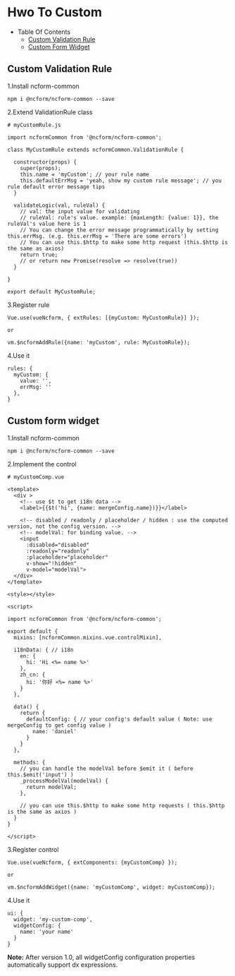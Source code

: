 # Hwo To Custom

- Table Of Contents
  - [Custom Validation Rule](#Custom-validation-rule)
  - [Custom Form Widget](#Custom-form-widget)

## Custom Validation Rule

1.Install ncform-common
```
npm i @ncform/ncform-common --save
```

2.Extend ValidationRule class
```
# myCustomRule.js

import ncformCommon from '@ncform/ncform-common';

class MyCustomRule extends ncformCommon.ValidationRule {

  constructor(props) {
    super(props);
    this.name = 'myCustom'; // your rule name
    this.defaultErrMsg = 'yeah, show my custom rule message'; // you rule default error message tips
  }

  validateLogic(val, ruleVal) {
    // val: the input value for validating
    // ruleVal: rule's value. example: {maxLength: {value: 1}}, the ruleVal's value here is 1  
    // You can change the error message programmatically by setting this.errMsg. (e.g. this.errMsg = 'There are some errors')
    // You can use this.$http to make some http request (this.$http is the same as axios)
    return true;
    // or return new Promise(resolve => resolve(true))
  }

}

export default MyCustomRule;
```

3.Register rule
```
Vue.use(vueNcform, { extRules: [{myCustom: MyCustomRule}] });

or 

vm.$ncformAddRule({name: 'myCustom', rule: MyCustomRule});
```

4.Use it
```
rules: {
  myCustom: {
    value: '',
    errMsg: ''
  },
}
```

## Custom form widget

1.Install ncform-common
```
npm i @ncform/ncform-common --save
```

2.Implement the control
```
# myCustomComp.vue

<template>
  <div >
    <!-- use $t to get i18n data -->
    <label>{{$t('hi', {name: mergeConfig.name})}}</label>

    <!-- disabled / readonly / placeholder / hidden : use the computed version, not the config version. -->
    <!-- modelVal: for binding value. -->
    <input 
      :disabled="disabled" 
      :readonly="readonly"
      :placeholder="placeholder" 
      v-show="!hidden"
      v-model="modelVal">
  </div>
</template>

<style></style>

<script>

import ncformCommon from '@ncform/ncform-common';

export default {
  mixins: [ncformCommon.mixins.vue.controlMixin],

  i18nData: { // i18n
    en: {
      hi: 'Hi <%= name %>'
    },
    zh_cn: {
      hi: '你好 <%= name %>'
    }
  },

  data() {
    return {
      defaultConfig: { // your config's default value ( Note: use mergeConfig to get config value )
        name: 'daniel'
      }
    }
  },

  methods: {
    // you can handle the modelVal before $emit it ( before this.$emit('input') )
    _processModelVal(modelVal) {
      return modelVal;
    },

    // you can use this.$http to make some http requests ( this.$http is the same as axios )
  }
}

</script>

```

3.Register control

```
Vue.use(vueNcform, { extComponents: {myCustomComp} });

or

vm.$ncformAddWidget({name: 'myCustomComp', widget: myCustomComp});
```

4.Use it

```
ui: {
  widget: 'my-custom-comp',
  widgetConfig: {
    name: 'your name'
  }
}
```

**Note:**  After version 1.0, all widgetConfig configuration properties automatically support dx expressions.

